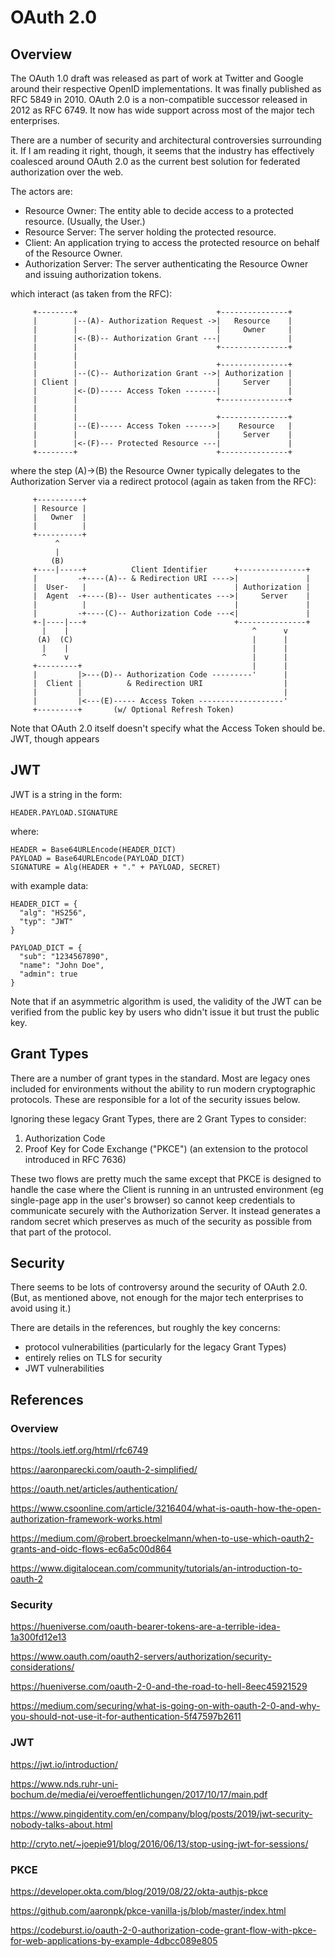 # OAuth 2.0

## Overview

The OAuth 1.0 draft was released as part of work at Twitter and Google around their respective OpenID implementations. 
It was finally published as RFC 5849 in 2010. OAuth 2.0 is a non-compatible successor released in 2012 as RFC 6749. It 
now has wide support across most of the major tech enterprises. 

There are a number of security and architectural controversies surrounding it. If I am reading it right, though, it 
seems that the industry has effectively coalesced around OAuth 2.0 as the current best solution for federated 
authorization over the web.

The actors are:

- Resource Owner: The entity able to decide access to a protected resource. (Usually, the User.)
- Resource Server: The server holding the protected resource.
- Client: An application trying to access the protected resource on behalf of the Resource Owner.
- Authorization Server: The server authenticating the Resource Owner and issuing authorization tokens.

which interact (as taken from the RFC):

```text
     +--------+                               +---------------+
     |        |--(A)- Authorization Request ->|   Resource    |
     |        |                               |     Owner     |
     |        |<-(B)-- Authorization Grant ---|               |
     |        |                               +---------------+
     |        |
     |        |                               +---------------+
     |        |--(C)-- Authorization Grant -->| Authorization |
     | Client |                               |     Server    |
     |        |<-(D)----- Access Token -------|               |
     |        |                               +---------------+
     |        |
     |        |                               +---------------+
     |        |--(E)----- Access Token ------>|    Resource   |
     |        |                               |     Server    |
     |        |<-(F)--- Protected Resource ---|               |
     +--------+                               +---------------+
```

where the step (A)->(B) the Resource Owner typically delegates to the Authorization Server via a redirect protocol 
(again as taken from the RFC):

```text
     +----------+
     | Resource |
     |   Owner  |
     |          |
     +----------+
          ^
          |
         (B)
     +----|-----+          Client Identifier      +---------------+
     |         -+----(A)-- & Redirection URI ---->|               |
     |  User-   |                                 | Authorization |
     |  Agent  -+----(B)-- User authenticates --->|     Server    |
     |          |                                 |               |
     |         -+----(C)-- Authorization Code ---<|               |
     +-|----|---+                                 +---------------+
       |    |                                         ^      v
      (A)  (C)                                        |      |
       |    |                                         |      |
       ^    v                                         |      |
     +---------+                                      |      |
     |         |>---(D)-- Authorization Code ---------'      |
     |  Client |          & Redirection URI                  |
     |         |                                             |
     |         |<---(E)----- Access Token -------------------'
     +---------+       (w/ Optional Refresh Token)
```

Note that OAuth 2.0 itself doesn't specify what the Access Token should be. JWT, though appears


## JWT

JWT is a string in the form:

```text
HEADER.PAYLOAD.SIGNATURE
```

where:

```text
HEADER = Base64URLEncode(HEADER_DICT)
PAYLOAD = Base64URLEncode(PAYLOAD_DICT)
SIGNATURE = Alg(HEADER + "." + PAYLOAD, SECRET)
```

with example data:

```text
HEADER_DICT = {
  "alg": "HS256",
  "typ": "JWT"
}

PAYLOAD_DICT = {
  "sub": "1234567890",
  "name": "John Doe",
  "admin": true
}
```

Note that if an asymmetric algorithm is used, the validity of the JWT can be verified from the public key by users who
didn't issue it but trust the public key. 


## Grant Types

There are a number of grant types in the standard. Most are legacy ones included for environments without the ability
to run modern cryptographic protocols. These are responsible for a lot of the security issues below.

Ignoring these legacy Grant Types, there are 2 Grant Types to consider:

1) Authorization Code
2) Proof Key for Code Exchange ("PKCE") (an extension to the protocol introduced in RFC 7636)

These two flows are pretty much the same except that PKCE is designed to handle the case where the Client is running in
an untrusted environment (eg single-page app in the user's browser) so cannot keep credentials to communicate securely
with the Authorization Server. It instead generates a random secret which preserves as much of the security as possible
from that part of the protocol. 


## Security

There seems to be lots of controversy around the security of OAuth 2.0. (But, as mentioned above, not enough for the 
major tech enterprises to avoid using it.)

There are details in the references, but roughly the key concerns:

- protocol vulnerabilities (particularly for the legacy Grant Types)
- entirely relies on TLS for security
- JWT vulnerabilities

## References

### Overview

https://tools.ietf.org/html/rfc6749

https://aaronparecki.com/oauth-2-simplified/

https://oauth.net/articles/authentication/

https://www.csoonline.com/article/3216404/what-is-oauth-how-the-open-authorization-framework-works.html

https://medium.com/@robert.broeckelmann/when-to-use-which-oauth2-grants-and-oidc-flows-ec6a5c00d864

https://www.digitalocean.com/community/tutorials/an-introduction-to-oauth-2


### Security

https://hueniverse.com/oauth-bearer-tokens-are-a-terrible-idea-1a300fd12e13

https://www.oauth.com/oauth2-servers/authorization/security-considerations/

https://hueniverse.com/oauth-2-0-and-the-road-to-hell-8eec45921529

https://medium.com/securing/what-is-going-on-with-oauth-2-0-and-why-you-should-not-use-it-for-authentication-5f47597b2611


### JWT

https://jwt.io/introduction/

https://www.nds.ruhr-uni-bochum.de/media/ei/veroeffentlichungen/2017/10/17/main.pdf

https://www.pingidentity.com/en/company/blog/posts/2019/jwt-security-nobody-talks-about.html

http://cryto.net/~joepie91/blog/2016/06/13/stop-using-jwt-for-sessions/


### PKCE

https://developer.okta.com/blog/2019/08/22/okta-authjs-pkce

https://github.com/aaronpk/pkce-vanilla-js/blob/master/index.html

https://codeburst.io/oauth-2-0-authorization-code-grant-flow-with-pkce-for-web-applications-by-example-4dbcc089e805

